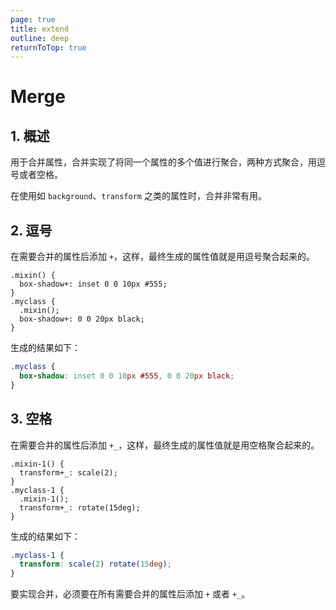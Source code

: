 ```yaml
---
page: true
title: extend
outline: deep
returnToTop: true
---
```


# Merge

## 1. 概述

用于合并属性，合并实现了将同一个属性的多个值进行聚合，两种方式聚合，用逗号或者空格。

在使用如 `background`、`transform` 之类的属性时，合并非常有用。

## 2. 逗号

在需要合并的属性后添加 `+`，这样，最终生成的属性值就是用逗号聚合起来的。

```less
.mixin() {
  box-shadow+: inset 0 0 10px #555;
}
.myclass {
  .mixin();
  box-shadow+: 0 0 20px black;
}
```

生成的结果如下：

```css
.myclass {
  box-shadow: inset 0 0 10px #555, 0 0 20px black;
}
```

## 3. 空格

在需要合并的属性后添加 `+_`，这样，最终生成的属性值就是用空格聚合起来的。

```less
.mixin-1() {
  transform+_: scale(2);
}
.myclass-1 {
  .mixin-1();
  transform+_: rotate(15deg);
}
```

生成的结果如下：

```css
.myclass-1 {
  transform: scale(2) rotate(15deg);
}
```

要实现合并，必须要在所有需要合并的属性后添加 `+` 或者 `+_`。
